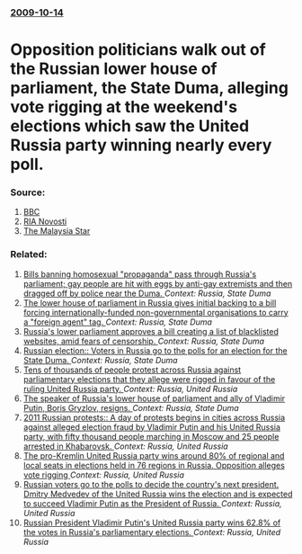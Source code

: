 ### [2009-10-14](/news/2009/10/14/index.md)

#  Opposition politicians walk out of the Russian lower house of parliament, the State Duma, alleging vote rigging at the weekend's elections which saw the United Russia party winning nearly every poll. 




### Source:

1. [BBC](http://news.bbc.co.uk/1/hi/world/europe/8307709.stm)
2. [RIA Novosti](http://en.rian.ru/russia/20091014/156463070.html)
3. [The Malaysia Star](http://thestar.com.my/news/story.asp?file=/2009/10/14/worldupdates/2009-10-14T141438Z_01_NOOTR_RTRMDNC_0_-431483-1&sec=Worldupdates)

### Related:

1. [Bills banning homosexual "propaganda" pass through Russia's parliament; gay people are hit with eggs by anti-gay extremists and then dragged off by police near the Duma. ](/news/2013/06/11/bills-banning-homosexual-propaganda-pass-through-russia-s-parliament-gay-people-are-hit-with-eggs-by-anti-gay-extremists-and-then-dragged.md) _Context: Russia, State Duma_
2. [The lower house of parliament in Russia gives initial backing to a bill forcing internationally-funded non-governmental organisations to carry a "foreign agent" tag. ](/news/2012/07/7/the-lower-house-of-parliament-in-russia-gives-initial-backing-to-a-bill-forcing-internationally-funded-non-governmental-organisations-to-car.md) _Context: Russia, State Duma_
3. [Russia's lower parliament approves a bill creating a list of blacklisted websites, amid fears of censorship. ](/news/2012/07/11/russia-s-lower-parliament-approves-a-bill-creating-a-list-of-blacklisted-websites-amid-fears-of-censorship.md) _Context: Russia, State Duma_
4. [Russian election:: Voters in Russia go to the polls for an election for the State Duma. ](/news/2011/12/4/russian-election-voters-in-russia-go-to-the-polls-for-an-election-for-the-state-duma.md) _Context: Russia, State Duma_
5. [Tens of thousands of people protest across Russia against parliamentary elections that they allege were rigged in favour of the ruling United Russia party. ](/news/2011/12/24/tens-of-thousands-of-people-protest-across-russia-against-parliamentary-elections-that-they-allege-were-rigged-in-favour-of-the-ruling-unite.md) _Context: Russia, United Russia_
6. [The speaker of Russia's lower house of parliament and ally of Vladimir Putin, Boris Gryzlov, resigns. ](/news/2011/12/14/the-speaker-of-russia-s-lower-house-of-parliament-and-ally-of-vladimir-putin-boris-gryzlov-resigns.md) _Context: Russia, State Duma_
7. [2011 Russian protests:: A day of protests begins in cities across Russia against alleged election fraud by Vladimir Putin and his United Russia party, with fifty thousand people marching in Moscow and 25 people arrested in Khabarovsk. ](/news/2011/12/10/2011-russian-protests-a-day-of-protests-begins-in-cities-across-russia-against-alleged-election-fraud-by-vladimir-putin-and-his-united-rus.md) _Context: Russia, United Russia_
8. [ The pro-Kremlin United Russia party wins around 80% of regional and local seats in elections held in 76 regions in Russia. Opposition alleges vote rigging ](/news/2009/10/12/the-pro-kremlin-united-russia-party-wins-around-80-of-regional-and-local-seats-in-elections-held-in-76-regions-in-russia-opposition-alleg.md) _Context: Russia, United Russia_
9. [ Russian voters go to the polls to decide the country's next president. Dmitry Medvedev of the United Russia wins the election and is expected to succeed Vladimir Putin as the President of Russia. ](/news/2008/03/2/russian-voters-go-to-the-polls-to-decide-the-country-s-next-president-dmitry-medvedev-of-the-united-russia-wins-the-election-and-is-expect.md) _Context: Russia, United Russia_
10. [ Russian President Vladimir Putin's United Russia party wins 62.8% of the votes in Russia's parliamentary elections. ](/news/2007/12/2/russian-president-vladimir-putin-s-united-russia-party-wins-62-8-of-the-votes-in-russia-s-parliamentary-elections.md) _Context: Russia, United Russia_
